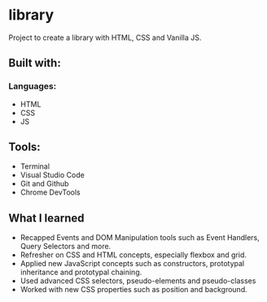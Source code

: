 # library

Project to create a library with HTML, CSS and Vanilla JS. 

## Built with:

### Languages:
* HTML
* CSS
* JS

## Tools:
* Terminal
* Visual Studio Code
* Git and Github
* Chrome DevTools

## What I learned
* Recapped Events and DOM Manipulation tools such as Event Handlers, Query Selectors and more.
* Refresher on CSS and HTML concepts, especially flexbox and grid.
* Applied new JavaScript concepts such as constructors, prototypal inheritance and prototypal chaining.
* Used advanced CSS selectors, pseudo-elements and pseudo-classes
* Worked with new CSS properties such as position and background.
